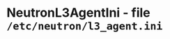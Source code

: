 NeutronL3AgentIni - file ``/etc/neutron/l3_agent.ini``
======================================================